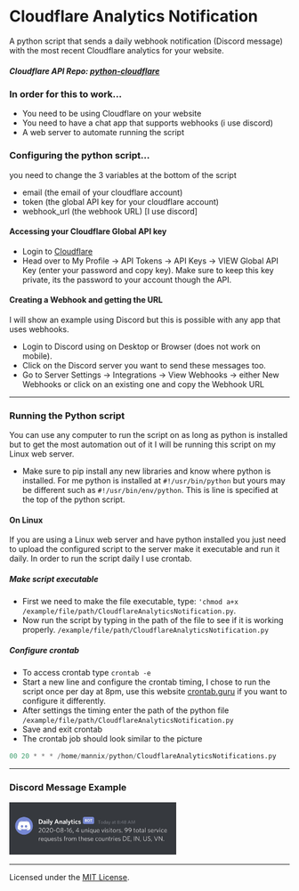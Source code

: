 # Cloudflare Analytics Notification

A python script that sends a daily webhook notification (Discord message) with the most recent Cloudflare analytics for your website.

##### Cloudflare API Repo: [python-cloudflare](https://www.github.com/cloudflare/python-cloudflare)

### In order for this to work...
- You need to be using Cloudflare on your website
- You need to have a chat app that supports webhooks (i use discord)
- A web server to automate running the script

### Configuring the python script...
you need to change the 3 variables at the bottom of the script
- email (the email of your cloudflare account)
- token (the global API key for your cloudflare account)
- webhook_url (the webhook URL) [I use discord]

#### Accessing your Cloudflare Global API key
- Login to [Cloudflare](https://www.cloudflare.com)
- Head over to My Profile -> API Tokens -> API Keys -> VIEW Global API Key (enter your password and copy key). Make sure to keep this key private, its the password to your account though the API.

#### Creating a Webhook and getting the URL
I will show an example using Discord but this is possible with any app that uses webhooks.
- Login to Discord using on Desktop or Browser (does not work on mobile).
- Click on the Discord server you want to send these messages too.
- Go to Server Settings -> Integrations -> View Webhooks -> either New Webhooks or click on an existing one and copy the Webhook URL

---

### Running the Python script
You can use any computer to run the script on as long as python is installed but to get the most automation out of it I will be running this script on my Linux web server.
- Make sure to pip install any new libraries and know where python is installed. For me python is installed at ```#!/usr/bin/python``` but yours may be different such as ```#!/usr/bin/env/python```. This is line is specified at the top of the python script.

#### On Linux
If you are using a Linux web server and have python installed you just need to upload the configured script to the server make it executable and run it daily. In order to run the script daily I use crontab.

##### Make script executable
- First we need to make the file executable, type: ```'chmod a+x /example/file/path/CloudflareAnalyticsNotification.py```.
- Now run the script by typing in the path of the file to see if it is working properly. ```/example/file/path/CloudflareAnalyticsNotification.py```

##### Configure crontab
- To access crontab type ```crontab -e```
- Start a new line and configure the crontab timing, I chose to run the script once per day at 8pm, use this website [crontab.guru](https://www.crontab.guru/#00_20_*_*_*) if you want to configure it differently.
- After settings the timing enter the path of the python file ```/example/file/path/CloudflareAnalyticsNotification.py```
- Save and exit crontab
- The crontab job should look similar to the picture

```python
00 20 * * * /home/mannix/python/CloudflareAnalyticsNotifications.py
```

---

### Discord Message Example

<img src="images/discordMessage.jpg" width="300">

---

Licensed under the [MIT License](LICENSE).
